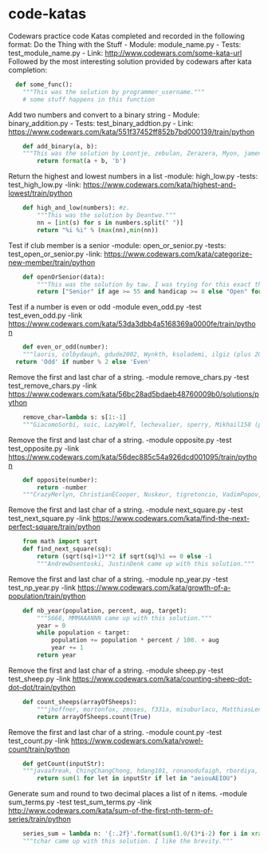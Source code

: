 # code-katas
Codewars practice code
Katas completed and recorded in the following format:
  Do the Thing with the Stuff
    - Module: module_name.py
    - Tests: test_module_name.py
    - Link: http://www.codewars.com/some-kata-url
Followed by the most interesting solution provided by codewars after kata completion:
  ```python
    def some_func():
      """This was the solution by programmer_username."""
      # some stuff happens in this function
  ```


Add two numbers and convert to a binary string
    - Module: binary_addition.py
    - Tests: test_binary_addtion.py
    - Link: https://www.codewars.com/kata/551f37452ff852b7bd000139/train/python
```python
    def add_binary(a, b):
    """This was the solution by Loontje, zebulan, Zerazera, Myon, jamenlong, 13ROY (plus 41 more warriors)."""
        return format(a + b, 'b')
```


Return the highest and lowest numbers in a list
    -module: high_low.py
    -tests: test_high_low.py
    -link: https://www.codewars.com/kata/highest-and-lowest/train/python
```python
    def high_and_low(numbers): #z.
        """This was the solution by Deantwo."""
        nn = [int(s) for s in numbers.split(" ")]
        return "%i %i" % (max(nn),min(nn))
```

Test if club member is a senior
    -module: open_or_senior.py
    -tests: test_open_or_senior.py
    -link: https://www.codewars.com/kata/categorize-new-member/train/python
```python
    def openOrSenior(data):
        """This was the solution by taw. I was trying for this exact thing, but I couldn't get the and syntax working."""
        return ["Senior" if age >= 55 and handicap >= 8 else "Open" for (age, handicap) in data]
```

Test if a number is even or odd
    -module even_odd.py
    -test test_even_odd.py
    -link https://www.codewars.com/kata/53da3dbb4a5168369a0000fe/train/python
```python
    def even_or_odd(number):
    """laoris, colbydauph, gdude2002, Wynkth, ksolademi, ilgiz (plus 208 more warriors) came up with this solution."""
  return 'Odd' if number % 2 else 'Even'
```

Remove the first and last char of a string.
    -module remove_chars.py
    -test test_remove_chars.py
    -link https://www.codewars.com/kata/56bc28ad5bdaeb48760009b0/solutions/python
```python
    remove_char=lambda s: s[1:-1]
    """GiacomoSorbi, suic, LazyWolf, lechevalier, sperry, Mikhail158 (plus 5 more warriors) came up with this solution."""
```

Remove the first and last char of a string.
    -module opposite.py
    -test test_opposite.py
    -link https://www.codewars.com/kata/56dec885c54a926dcd001095/train/python
```python
    def opposite(number):
        return -number
    """CrazyMerlyn, ChristianECooper, Nuskeur, tigretoncio, VadimPopov, Django99 (plus 562 more warriors )came up with this solution."""
```

Remove the first and last char of a string.
    -module next_square.py
    -test test_next_square.py
    -link https://www.codewars.com/kata/find-the-next-perfect-square/train/python
```python
    from math import sqrt
    def find_next_square(sq):
        return (sqrt(sq)+1)**2 if sqrt(sq)%1 == 0 else -1
        """AndrewOsentoski, JustinDenk came up with this solution."""
```

Remove the first and last char of a string.
    -module np_year.py
    -test test_np_year.py
    -link https://www.codewars.com/kata/growth-of-a-population/train/python
```python
    def nb_year(population, percent, aug, target):
        """S666, MMMAAANNN came up with this solution."""
        year = 0
        while population < target:
            population += population * percent / 100. + aug
            year += 1
        return year
```

Remove the first and last char of a string.
    -module sheep.py
    -test test_sheep.py
    -link https://www.codewars.com/kata/counting-sheep-dot-dot-dot/train/python
```python
    def count_sheeps(arrayOfSheeps):
        """jhoffner, mortonfox, zmoses, f331a, misuburlacu, MatthiasLenz (plus 376 more warriors) came up with this solution."""
        return arrayOfSheeps.count(True)
```

Remove the first and last char of a string.
    -module count.py
    -test test_count.py
    -link https://www.codewars.com/kata/vowel-count/train/python
```python
    def getCount(inputStr):
    """javaafreak, ChingChangChong, hdang101, ronanodufaigh, rbordiya, alpharom came up with this solution."""
        return sum(1 for let in inputStr if let in "aeiouAEIOU")
```

Generate sum and round to two decimal places a list of n items.
    -module sum_terms.py
    -test test_sum_terms.py
    -link http://www.codewars.com/kata/sum-of-the-first-nth-term-of-series/train/python
```python
    series_sum = lambda n: '{:.2f}'.format(sum(1.0/(3*i-2) for i in xrange(1, n+1)))
    """tchar came up with this solution. I like the brevity."""
```